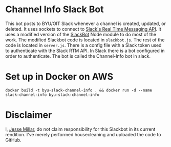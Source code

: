 # Channel Info Slack Bot

This bot posts to BYU/OIT Slack whenever a channel is created, updated, or deleted. It uses sockets to connect to [Slack's Real Time Messaging API](https://api.slack.com/rtm). It uses a modified version of the [SlackBot](https://www.npmjs.com/package/slackbots) Node module to do most of the work. The modified Slackbot code is located in `slackbot.js`. The rest of the code is located in `server.js`. There is a config file with a Slack token used to authenticate with the Slack RTM API. In Slack there is a bot configured in order to authenticate. The bot is called the Channel-Info bot in slack.

# Set up in Docker on AWS
`docker build -t byu-slack-channel-info . && docker run -d --name slack-channel-info byu-slack-channel-info`

# Disclaimer
I, [Jesse Millar](https://github.com/jessemillar), do not claim responsibility for this Slackbot in its current rendition. I've merely performed housecleaning and uploaded the code to GitHub.
